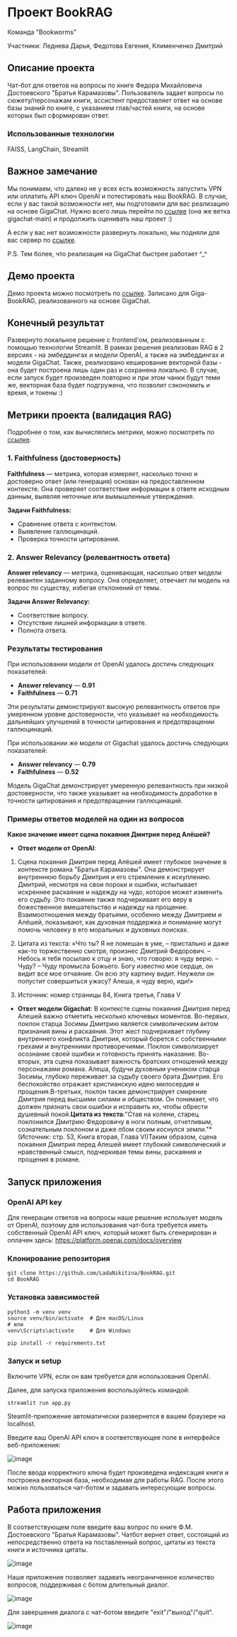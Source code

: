 # Проект BookRAG

Команда "Bookworms"

Участники: Леднева Дарья, Федотова Евгения, Клименченко Дмитрий

## Описание проекта

Чат-бот для ответов на вопросы по книге Федора Михайловича Достоевского "Братья Карамазовы". Пользователь
задает вопросы по сюжету/персонажам книги, ассистент предоставляет ответ на основе базы знаний по книге, с указанием
глав/частей книги, на основе которых был сформирован ответ.

### Использованные технологии

FAISS, LangChain, Streamlit

## Важное замечание

Мы понимаем, что далеко не у всех есть возможность запустить VPN или оплатить API ключ OpenAI и потестировать наш BookRAG. В случае, если у вас такой возможности нет, мы подготовили для вас реализацию на основе GigaChat. Нужно всего лишь перейти по [ссылке](https://github.com/LadaNikitina/BookRAG/tree/gigachat-main) (она же ветка gigachat-main) и продолжить оценивать наш проект :) 

А если у вас нет возможности развернуть локально, мы подняли для вас сервер по [ссылке](https://bookrag-oayoayaoaoay.streamlit.app/).

P.S. Тем более, что реализация на GigaChat быстрее работает ^_^

## Демо проекта

Демо проекта можно посмотреть по [ссылке](https://drive.google.com/file/d/1vo0ggH95uGgEKx4H_Fntg8SOLOCva6tk/view?usp=sharing). Записано для Giga-BookRAG, реализованного на основе GigaChat.

## Конечный результат

Развернуто локальное решение с frontend'ом, реализованным с помощью технологии Streamlit. В рамках решения реализован RAG в 2 версиях - на эмбеддингах и модели OpenAI, а также на эмбеддингах и модели GigaChat. Также, реализовано кеширование векторной базы - она будет построена лишь один раз и сохранена локально. В случае, если запуск будет произведен повторно и при этом чанки будут теми же, векторная база будет подгружена, что позволит сэкономить и время, и токены :)

## Метрики проекта (валидация RAG)

Подробнее о том, как вычислялись метрики, можно посмотреть по [ссылке](https://github.com/LadaNikitina/BookRAG/tree/metrics).

### **1. Faithfulness (достоверность)**  
**Faithfulness** — метрика, которая измеряет, насколько точно и достоверно ответ (или генерация) основан на предоставленном контексте. Она проверяет соответствие информации в ответе исходным данным, выявляя неточные или вымышленные утверждения.  

**Задачи Faithfulness:**  
- Сравнение ответа с контекстом.  
- Выявление галлюцинаций.  
- Проверка точности цитирования.  

### **2. Answer Relevancy (релевантность ответа)**  
**Answer relevancy** — метрика, оценивающая, насколько ответ модели релевантен заданному вопросу. Она определяет, отвечает ли модель на вопрос по существу, избегая отклонений от темы.  

**Задачи Answer Relevancy:**  
- Соответствие вопросу.  
- Отсутствие лишней информации в ответе.  
- Полнота ответа.  

### **Результаты тестирования**  
При использовании модели от OpenAI удалось достичь следующих показателей:  
- **Answer relevancy** — **0.91**  
- **Faithfulness** — **0.71**  

Эти результаты демонстрируют высокую релевантность ответов при умеренном уровне достоверности, что указывает на необходимость дальнейших улучшений в точности цитирования и предотвращении галлюцинаций.  

При использовании же модели от Gigachat удалось достичь следующих показателей:  
- **Answer relevancy** — **0.79**  
- **Faithfulness** — **0.52**

Модель GigaChat демонстрирует умеренную релевантность при низкой достоверности, что также указывает на необходимость доработки в точности цитирования и предотвращении галлюцинаций.

### **Примеры ответов моделей на один из вопросов** 
**Какое значение имеет сцена покаяния Дмитрия перед Алёшей?**
- **Ответ модели от OpenAI**:
1. Сцена покаяния Дмитрия перед Алёшей имеет глубокое значение в контексте романа "Братья Карамазовы". Она демонстрирует внутреннюю борьбу Дмитрия и его стремление к искуплению. Дмитрий, несмотря на свои пороки и ошибки, испытывает искреннее раскаяние и надежду на чудо, которое может изменить его судьбу. Это покаяние также подчеркивает его веру в божественное вмешательство и надежду на прощение. Взаимоотношения между братьями, особенно между Дмитрием и Алёшей, показывают, как духовная поддержка и понимание могут помочь человеку в его моральных и духовных поисках.

2. Цитата из текста: «Что ты? Я не помешан в уме, – пристально и даже как-то торжественно смотря, произнес Дмитрий Федорович. – Небось я тебя посылаю к отцу и знаю, что говорю: я чуду верю. – Чуду? – Чуду промысла Божьего. Богу известно мое сердце, он видит все мое отчаяние. Он всю эту картину видит. Неужели он попустит совершиться ужасу? Алеша, я чуду верю, иди!»

3. Источник: номер страницы 84, Книга третья, Глава V

- **Ответ модели Gigachat**:
В контексте сцены покаяния Дмитрия перед Алешей важно отметить несколько ключевых моментов. Во-первых, поклон старца Зосимы Дмитрию является символическим актом признания вины и раскаяния. Этот жест подчеркивает глубину внутреннего конфликта Дмитрия, который борется с собственными грехами и внутренними противоречиями. Поклон символизирует осознание своей ошибки и готовность принять наказание. Во-вторых, эта сцена показывает важность братских отношений между персонажами романа. Алеша, будучи духовным учеником старца Зосимы, глубоко переживает за судьбу своего брата Дмитрия. Его беспокойство отражает христианскую идею милосердия и прощения.В-третьих, поклон также демонстрирует смирение Дмитрия перед высшими силами и обществом. Он понимает, что должен признать свои ошибки и исправить их, чтобы обрести душевный покой.**Цитата из текста**:"Став на колени, старец поклонился Дмитрию Федоровичу в ноги полным, отчетливым, сознательным поклоном и даже лбом своим коснулся земли."*(Источник: стр. 53, Книга вторая, Глава VI)Таким образом, сцена покаяния Дмитрия перед Алешей имеет глубокий символический и нравственный смысл, подчеркивая темы вины, раскаяния и прощения в романе.

## Запуск приложения

### OpenAI API key

Для генерации ответов на вопросы наше решение использует модель от OpenAI, поэтому для использования чат-бота требуется
иметь собственный OpenAI API ключ, который может быть сгенерирован и оплачен
здесь: https://platform.openai.com/docs/overview

### Клонирование репозитория

```
git clone https://github.com/LadaNikitina/BookRAG.git
cd BookRAG
```

### Установка зависимостей

```
python3 -m venv venv
source venv/bin/activate  # Для macOS/Linux
# или
venv\Scripts\activate     # Для Windows

pip install -r requirements.txt
```

### Запуск и setup

Включите VPN, если он вам требуется для использования OpenAI.

Далее, для запуска приложения воспользуйтесь командой:

`streamlit run app.py
`

Steamlit-приложение автоматически развернется в вашем браузере на localhost.

Введите ваш OpenAI API ключ в соответствующее поле в интерфейсе веб-приложения:

![image](https://github.com/user-attachments/assets/5202ed3c-2544-45a6-86a0-bf61630def07)

После ввода корректного ключа будет произведена индексация книги и построена векторная база, необходимая для работы RAG.
После этого можно пользоваться чат-ботом и задавать интересующие вопросы.

## Работа приложения

В соответствующем поле введите ваш вопрос по книге Ф.М. Достоевского "Братья Карамазовы". Чатбот вернет ответ, состоящий
из непосредственно ответа на поставленный вопрос, цитаты из текста книги и источника цитаты.

![image](https://github.com/user-attachments/assets/208760a1-9746-469f-8bcb-84a67c437d01)

Наше приложение позволяет задавать неограниченное количество вопросов, поддерживая с ботом длительный диалог.

![image](https://github.com/user-attachments/assets/5c36df10-5e66-444a-a642-0fe3a821f600)

Для завершения диалога с чат-ботом введите "exit"/"выход"/"quit".

![image](https://github.com/user-attachments/assets/db83adb6-632b-487f-9fbd-404ff3282352)
